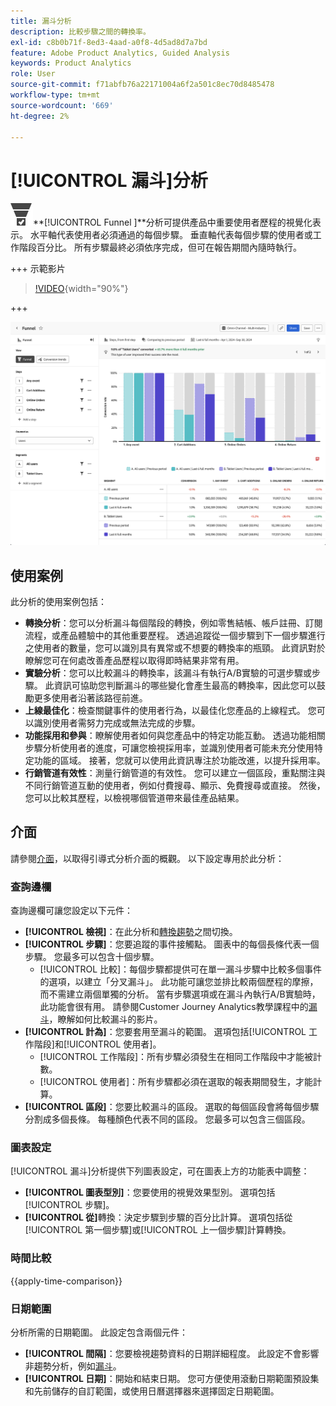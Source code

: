 ```yaml
---
title: 漏斗分析
description: 比較步驟之間的轉換率。
exl-id: c8b0b71f-8ed3-4aad-a0f8-4d5ad8d7a7bd
feature: Adobe Product Analytics, Guided Analysis
keywords: Product Analytics
role: User
source-git-commit: f71abfb76a22171004a6f2a501c8ec70d8485478
workflow-type: tm+mt
source-wordcount: '669'
ht-degree: 2%

---
```


# [!UICONTROL 漏斗]分析

![ConversionFunnel](/help/assets/icons/ConversionFunnel.svg)**[!UICONTROL Funnel ]**分析可提供產品中重要使用者歷程的視覺化表示。 水平軸代表使用者必須通過的每個步驟。 垂直軸代表每個步驟的使用者或工作階段百分比。 所有步驟最終必須依序完成，但可在報告期間內隨時執行。

+++ 示範影片

>[!VIDEO](https://video.tv.adobe.com/v/3421663/?learn=on){width="90%"}

+++

![漏斗時間比較](../assets/funnel-compare.png)

## 使用案例

此分析的使用案例包括：

* **轉換分析**：您可以分析漏斗每個階段的轉換，例如零售結帳、帳戶註冊、訂閱流程，或產品體驗中的其他重要歷程。 透過追蹤從一個步驟到下一個步驟進行之使用者的數量，您可以識別具有異常或不想要的轉換率的瓶頸。 此資訊對於瞭解您可在何處改善產品歷程以取得即時結果非常有用。
* **實驗分析**：您可以比較漏斗的轉換率，該漏斗有執行A/B實驗的可選步驟或步驟。 此資訊可協助您判斷漏斗的哪些變化會產生最高的轉換率，因此您可以鼓勵更多使用者沿著該路徑前進。
* **上線最佳化**：檢查關鍵事件的使用者行為，以最佳化您產品的上線程式。 您可以識別使用者需努力完成或無法完成的步驟。
* **功能採用和參與**：瞭解使用者如何與您產品中的特定功能互動。 透過功能相關步驟分析使用者的進度，可讓您檢視採用率，並識別使用者可能未充分使用特定功能的區域。 接著，您就可以使用此資訊專注於功能改進，以提升採用率。
* **行銷管道有效性**：測量行銷管道的有效性。 您可以建立一個區段，重點關注與不同行銷管道互動的使用者，例如付費搜尋、顯示、免費搜尋或直接。 然後，您可以比較其歷程，以檢視哪個管道帶來最佳產品結果。

## 介面

請參閱[介面](../overview.md#interface)，以取得引導式分析介面的概觀。 以下設定專用於此分析：

### 查詢邊欄

查詢邊欄可讓您設定以下元件：

* **[!UICONTROL 檢視]**：在此分析和[轉換趨勢](conversion-trends.md)之間切換。
* **[!UICONTROL 步驟]**：您要追蹤的事件接觸點。 圖表中的每個長條代表一個步驟。 您最多可以包含十個步驟。
   * [!UICONTROL 比較]：每個步驟都提供可在單一漏斗步驟中比較多個事件的選項，以建立「分叉漏斗」。 此功能可讓您並排比較兩個歷程的摩擦，而不需建立兩個單獨的分析。 當有步驟選項或在漏斗內執行A/B實驗時，此功能會很有用。 請參閱Customer Journey Analytics教學課程中的[漏斗](https://experienceleague.adobe.com/en/docs/customer-journey-analytics-learn/tutorials/guided-analysis/funnel)，瞭解如何比較漏斗的影片。
* **[!UICONTROL 計為]**：您要套用至漏斗的範圍。 選項包括[!UICONTROL 工作階段]和[!UICONTROL 使用者]。
   * [!UICONTROL 工作階段]：所有步驟必須發生在相同工作階段中才能被計數。
   * [!UICONTROL 使用者]：所有步驟都必須在選取的報表期間發生，才能計算。
* **[!UICONTROL 區段]**：您要比較漏斗的區段。 選取的每個區段會將每個步驟分割成多個長條。 每種顏色代表不同的區段。 您最多可以包含三個區段。

### 圖表設定

[!UICONTROL 漏斗]分析提供下列圖表設定，可在圖表上方的功能表中調整：

* **[!UICONTROL 圖表型別]**：您要使用的視覺效果型別。 選項包括[!UICONTROL 步驟]。
* **[!UICONTROL 從]**&#x200B;轉換：決定步驟到步驟的百分比計算。 選項包括從[!UICONTROL 第一個步驟]或[!UICONTROL 上一個步驟]計算轉換。

### 時間比較

{{apply-time-comparison}}



### 日期範圍

分析所需的日期範圍。 此設定包含兩個元件：

* **[!UICONTROL 間隔]**：您要檢視趨勢資料的日期詳細程度。 此設定不會影響非趨勢分析，例如[漏斗](funnel.md)。
* **[!UICONTROL 日期]**：開始和結束日期。 您可方便使用滾動日期範圍預設集和先前儲存的自訂範圍，或使用日曆選擇器來選擇固定日期範圍。
